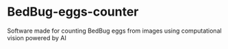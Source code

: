 # BedBug-eggs-counter
Software made for counting BedBug eggs from images using computational vision powered by AI
